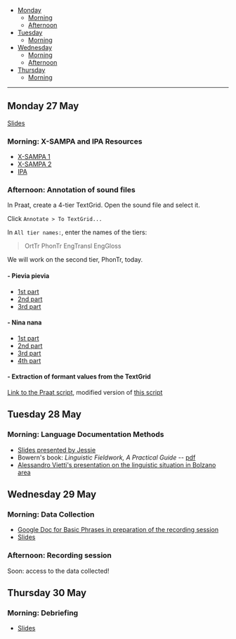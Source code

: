 - [Monday](#monday-27-may)
    + [Morning](#morning-x-sampa-and-ipa-resources)
    + [Afternoon](#afternoon-annotation-of-sound-files)
- [Tuesday](#tuesday-28-may)
    + [Morning](#morning-language-documentation-methods)
- [Wednesday](#wednesday-29-may)
    + [Morning](#morning-data-collection)
    + [Afternoon](#afternoon-recording-session)
- [Thursday](#thursday-30-may)
    + [Morning](#morning-debriefing)

---

## Monday 27 May

[Slides](https://docs.google.com/presentation/d/1KhbjFXbiCqUILzn6Egn4qSuCh5pZc7vEBARhjhY5-Zs/edit?usp=sharing)

### Morning: X-SAMPA and IPA Resources

- [X-SAMPA 1](https://en.wikipedia.org/wiki/X-SAMPA)
- [X-SAMPA 2](https://docs.google.com/spreadsheets/d/1r69Kqn27LD7imOTHLCdTsJ7fgxyAS2t9AahvxD6hyUI/edit?usp=sharing)
- [IPA](http://westonruter.github.io)

### Afternoon: Annotation of sound files

In Praat, create a 4-tier TextGrid. Open the sound file and select it.

Click `Annotate > To TextGrid...`

In `All tier names:`, enter the names of the tiers:

> OrtTr PhonTr EngTransl EngGloss

We will work on the second tier, PhonTr, today.

#### - Pievia pievia

- [1st part](audio_files/pievia_part1.zip)
- [2nd part](audio_files/pievia_part2.zip)
- [3rd part](audio_files/pievia_part3.zip)

#### - Nina nana

- [1st part](audio_files/ninanana_part1.zip)
- [2nd part](audio_files/ninanana_part2.zip)
- [3rd part](audio_files/ninanana_part3.zip)
- [4th part](audio_files/ninanana_part4.zip)

#### - Extraction of formant values from the TextGrid

[Link to the Praat script](scripts/formant_extraction.praat), modified version of [this script](http://user.keio.ac.jp/~kawahara/scripts/get_formants_midpoint.praat)

## Tuesday 28 May

### Morning: Language Documentation Methods

- [Slides presented by Jessie](https://docs.google.com/presentation/d/1oCaOPEYcy7PhQESjQqtSNIgD5eH-DF7BHi2G7px7NC0/edit?usp=sharing)
- Bowern's book: *Linguistic Fieldwork, A Practical Guide* -- [pdf](http://www.linguisticsnetwork.com/wp-content/uploads/Linguistic-Fieldwork-A-Practical-Guide.pdf)
- [Alessandro Vietti's presentation on the linguistic situation in Bolzano area](pdf/2019-05-28_SouthTyrol_EndLang.pdf)

## Wednesday 29 May

### Morning: Data Collection

- [Google Doc for Basic Phrases in preparation of the recording session](https://docs.google.com/document/d/1Q-b2mQc3B5r35WJR_2EB9WwYCFfZs6JfXFFgCKpQjVM/edit)
- [Slides](https://docs.google.com/presentation/d/1i7qd6rdqEELhJRchMluI7nSZ2llt4H5DMiUEgpUFA34/edit?usp=sharing)

### Afternoon: Recording session

Soon: access to the data collected!

## Thursday 30 May

### Morning: Debriefing

- [Slides](https://docs.google.com/presentation/d/100-1XP6o-twd5uc1XYWepJycuwxa4TubBfc0pEQR4ok/edit?usp=sharing)

<!-- ### 1. Test your vowel perception and X-SAMPA understanding! (under construction)

[Take this test](http://spellout.net/ibexexps/ianrigby/VowelTest/experiment.html
) -->
